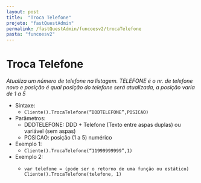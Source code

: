 ```yaml
---
layout: post
title:  "Troca Telefone"
projeto: "fastQuestAdmin"
permalink: /fastQuestAdmin/funcoesv2/trocaTelefone
pasta: "funcoesv2"
---
```

# Troca Telefone
*Atualiza um número de telefone na listagem. TELEFONE é o nr. de telefone novo e posição é qual posição do telefone será atualizada, a posição varia de 1 a 5*

- Sintaxe:
    - `Cliente().TrocaTelefone(“DDDTELEFONE”,POSICAO)`
- Parâmetros:
    - DDDTELEFONE: DDD + Telefone (Texto entre aspas duplas) ou variável (sem aspas)
    - POSICAO: posição (1 a 5) numérico
- Exemplo 1:
    - `Cliente().TrocaTelefone(“11999999999”,1)`
- Exemplo 2:
    - <pre>
      <code>var telefone = (pode ser o retorno de uma função ou estático)
      Cliente().TrocaTelefone(telefone, 1)</code>
      </pre>
